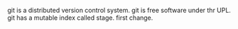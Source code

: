 git is a distributed version control system.
git is free software under thr UPL.
git has a mutable index called stage.
first change.
